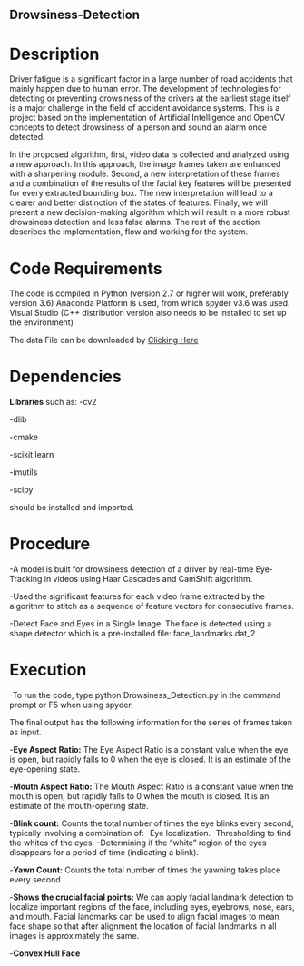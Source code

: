 ## Drowsiness-Detection
# Description
Driver fatigue is a significant factor in a large number of road accidents that mainly happen due to human error. The development of technologies for detecting or preventing drowsiness of the drivers at the earliest stage itself is a major challenge in the field of accident avoidance systems.
This is a project based on the implementation of Artificial Intelligence and OpenCV concepts to detect drowsiness of a person and sound an alarm once detected.

In the proposed algorithm, first, video data is collected and analyzed using a new approach. In this approach, the image frames taken are enhanced with a sharpening module. Second, a new interpretation of these frames and a combination of the results of the facial key features will be presented for every extracted bounding box. The new interpretation will lead to a clearer and better distinction of the states of features. Finally, we will present a new decision-making algorithm which will result in a more robust drowsiness detection and less false alarms. The rest of the section describes the implementation, flow and working for the system.


# Code Requirements

The code is compiled in Python (version 2.7 or higher will work, preferably version 3.6)
Anaconda Platform is used, from which spyder v3.6 was used.
Visual Studio (C++ distribution version also needs to be installed to set up the environment)

The data File can be downloaded by [Clicking Here](https://drive.google.com/file/d/1BcQTuIKpRG5IfV6QnDEsMHAYzsEt3bBk/view)

# Dependencies
**Libraries** such as: 
-cv2

-dlib

-cmake

-scikit learn

-imutils

-scipy

should be installed and imported.

# Procedure
-A model is built for drowsiness detection of a driver by real-time Eye-Tracking in videos using Haar Cascades and CamShift algorithm.

-Used the significant features for each video frame extracted by the algorithm to stitch as a sequence of feature vectors for consecutive frames.

-Detect Face and Eyes in a Single Image:
The face is detected using a shape detector which is a pre-installed file:
  	face_landmarks.dat_2


# Execution
-To run the code, type python Drowsiness_Detection.py in the command prompt or F5 when using spyder.

The final output has the following information for the series of frames taken as input.

-**Eye Aspect Ratio:** The Eye Aspect Ratio is a constant value when the eye is open, but rapidly falls to 0 when the eye is closed. It is an estimate of the eye-opening state.

-**Mouth Aspect Ratio:** The Mouth Aspect Ratio is a constant value when the mouth is open, but rapidly falls to 0 when the mouth is closed. It is an estimate of the mouth-opening state.

-**Blink count:** Counts the total number of times the eye blinks every second, typically involving a combination of:
  -Eye localization.
  -Thresholding to find the whites of the eyes.
  -Determining if the “white” region of the eyes disappears for a period of time (indicating a blink).
  
-**Yawn Count:** Counts the total number of times the yawning takes place every second

-**Shows the crucial facial points:** We can apply facial landmark detection to localize important regions of the face, including eyes, eyebrows, nose, ears, and mouth. Facial landmarks can be used to align facial images to mean face shape so that after alignment the location of facial landmarks in all images is approximately the same.

-**Convex Hull Face**

